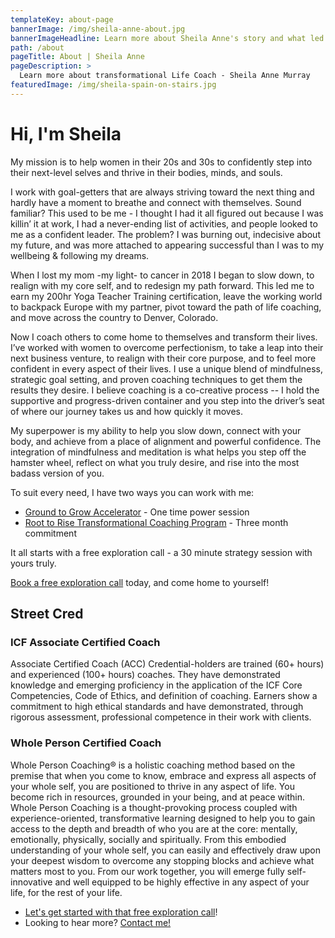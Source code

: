 ```yaml
---
templateKey: about-page
bannerImage: /img/sheila-anne-about.jpg
bannerImageHeadline: Learn more about Sheila Anne's story and what led her into transformational life coaching
path: /about
pageTitle: About | Sheila Anne
pageDescription: >
  Learn more about transformational Life Coach - Sheila Anne Murray
featuredImage: /img/sheila-spain-on-stairs.jpg
---
```


# Hi, I'm Sheila

My mission is to help women in their 20s and 30s to confidently step into their next-level selves and thrive in their bodies, minds, and souls.

I work with goal-getters that are always striving toward the next thing and hardly have a moment to breathe and connect with themselves. Sound familiar? This used to be me - I thought I had it all figured out because I was killin’ it at work, I had a never-ending list of activities, and people looked to me as a confident leader. The problem? I was burning out, indecisive about my future, and was more attached to appearing successful than I was to my wellbeing & following my dreams.

When I lost my mom -my light- to cancer in 2018 I began to slow down, to realign with my core self, and to redesign my path forward. This led me to earn my 200hr Yoga Teacher Training certification, leave the working world to backpack Europe with my partner, pivot toward the path of life coaching, and move across the country to Denver, Colorado.

Now I coach others to come home to themselves and transform their lives. I’ve worked with women to overcome perfectionism, to take a leap into their next business venture, to realign with their core purpose, and to feel more confident in every aspect of their lives. I use a unique blend of mindfulness, strategic goal setting, and proven coaching techniques to get them the results they desire. I believe coaching is a co-creative process -- I hold the supportive and progress-driven container and you step into the driver’s seat of where our journey takes us and how quickly it moves.

My superpower is my ability to help you slow down, connect with your body, and achieve from a place of alignment and powerful confidence. The integration of mindfulness and meditation is what helps you step off the hamster wheel, reflect on what you truly desire, and rise into the most badass version of you.

To suit every need, I have two ways you can work with me:

- [Ground to Grow Accelerator](/book/ground-to-grow/) - One time power session
- [Root to Rise Transformational Coaching Program](/root-to-rise/) - Three month commitment

It all starts with a free exploration call - a 30 minute strategy session with yours truly.

[Book a free exploration call](/book/exploration/) today, and come home to yourself!

## Street Cred

### ICF Associate Certified Coach

Associate Certified Coach (ACC) Credential-holders are trained (60+ hours) and experienced (100+ hours) coaches. They have demonstrated knowledge and emerging proficiency in the application of the ICF Core Competencies, Code of Ethics, and definition of coaching. Earners show a commitment to high ethical standards and have demonstrated, through rigorous assessment, professional competence in their work with clients.

### Whole Person Certified Coach

Whole Person Coaching® is a holistic coaching method based on the premise that when you come to know, embrace and express all aspects of your whole self, you are positioned to thrive in any aspect of life. You become rich in resources, grounded in your being, and at peace within. Whole Person Coaching is a thought-provoking process coupled with experience-oriented, transformative learning designed to help you to gain access to the depth and breadth of who you are at the core: mentally, emotionally, physically, socially and spiritually. From this embodied understanding of your whole self, you can easily and effectively draw upon your deepest wisdom to overcome any stopping blocks and achieve what matters most to you. From our work together, you will emerge fully self-innovative and well equipped to be highly effective in any aspect of your life, for the rest of your life.

- [Let's get started with that free exploration call](/book/)!
- Looking to hear more? [Contact me!](/contact/)
